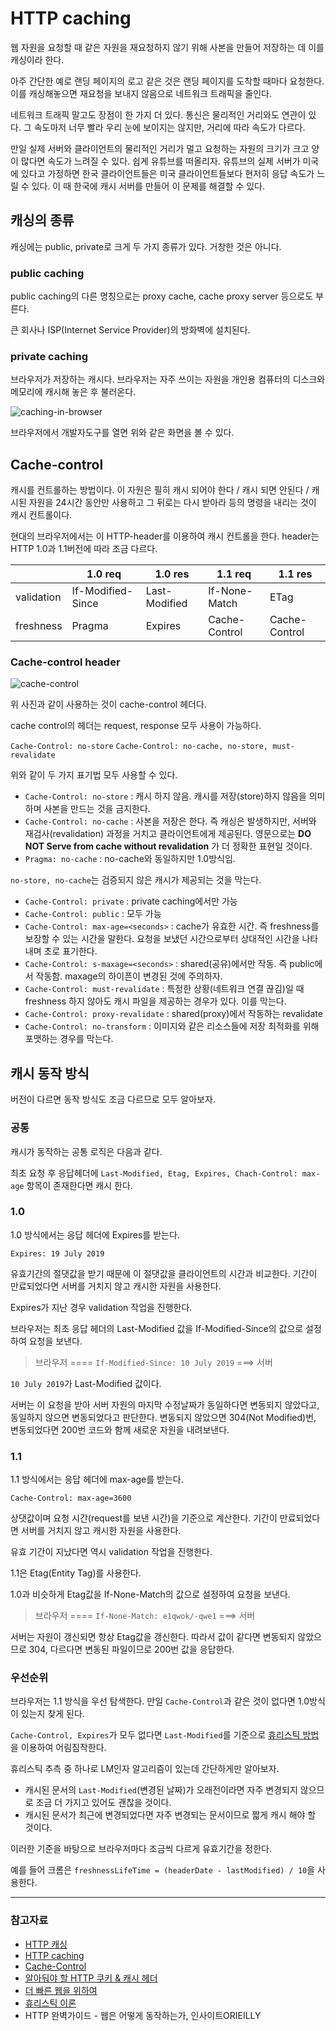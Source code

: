 # HTTP caching

웹 자원을 요청할 때 같은 자원을 재요청하지 않기 위해 사본을 만들어 저장하는 데 이를 캐싱이라 한다.

아주 간단한 예로 랜딩 페이지의 로고 같은 것은 랜딩 페이지를 도착할 때마다 요청한다. 이를 캐싱해놓으면 재요청을 보내지 않음으로 네트워크 트래픽을 줄인다.

네트워크 트래픽 말고도 장점이 한 가지 더 있다.
통신은 물리적인 거리와도 연관이 있다. 그 속도마저 너무 빨라 우리 눈에 보이지는 않지만, 거리에 따라 속도가 다르다.

만일 실제 서버와 클라이언트의 물리적인 거리가 멀고 요청하는 자원의 크기가 크고 양이 많다면 속도가 느려질 수 있다.
쉽게 유튜브를 떠올리자.
유튜브의 실제 서버가 미국에 있다고 가정하면 한국 클라이언트들은 미국 클라이언트들보다 현저히 응답 속도가 느릴 수 있다.
이 때 한국에 캐시 서버를 만들어 이 문제를 해결할 수 있다.

## 캐싱의 종류

캐싱에는 public, private로 크게 두 가지 종류가 있다. 거창한 것은 아니다.

### public caching

public caching의 다른 명칭으로는 proxy cache, cache proxy server 등으로도 부른다.

큰 회사나 ISP(Internet Service Provider)의 방화벽에 설치된다.

### private caching

브라우저가 저장하는 캐시다. 브라우저는 자주 쓰이는 자원을 개인용 컴퓨터의 디스크와 메모리에 캐시해 놓은 후 불러온다.

![caching-in-browser](https://user-images.githubusercontent.com/24724691/61453854-32920980-a99a-11e9-91ba-728a2aaf2e18.PNG)

브라우저에서 개발자도구를 열면 위와 같은 화면을 볼 수 있다.

## Cache-control

캐시를 컨트롤하는 방법이다. 이 자원은 필히 캐시 되어야 한다 / 캐시 되면 안된다 / 캐시된 자원을 24시간 동안만 사용하고 그 뒤로는 다시 받아라 등의 명령을 내리는 것이 캐시 컨트롤이다.

현대의 브라우저에서는 이 HTTP-header를 이용하여 캐시 컨트롤을 한다.
header는 HTTP 1.0과 1.1버전에 따라 조금 다르다.

|            | 1.0 req           | 1.0 res       | 1.1 req       | 1.1 res       |
| ---------- | ----------------- | ------------- | ------------- | ------------- |
| validation | If-Modified-Since | Last-Modified | If-None-Match | ETag          |
| freshness  | Pragma            | Expires       | Cache-Control | Cache-Control |

### Cache-control header

![cache-control](https://user-images.githubusercontent.com/24724691/61639150-e31f4680-acd5-11e9-9381-d9114d619497.PNG)

위 사진과 같이 사용하는 것이 cache-control 헤더다.

cache control의 헤더는 request, response 모두 사용이 가능하다.

`Cache-Control: no-store`
`Cache-Control: no-cache, no-store, must-revalidate`

위와 같이 두 가지 표기법 모두 사용할 수 있다.

- `Cache-Control: no-store` : 캐시 하지 않음. 캐시를 저장(store)하지 않음을 의미하며 사본을 만드는 것을 금지한다.
- `Cache-Control: no-cache` : 사본을 저장은 한다. 즉 캐싱은 발생하지만, 서버와 재검사(revalidation) 과정을 거치고 클라이언트에게 제공된다. 영문으로는 **DO NOT Serve from cache without revalidation** 가 더 정확한 표현일 것이다.
- `Pragma: no-cache` : no-cache와 동일하지만 1.0방식임.

`no-store, no-cache`는 검증되지 않은 캐시가 제공되는 것을 막는다.

- `Cache-Control: private` : private caching에서만 가능
- `Cache-Control: public` : 모두 가능
- `Cache-Control: max-age=<seconds>` : cache가 유효한 시간. 즉 freshness를 보장할 수 있는 시간을 말한다. 요청을 보냈던 시간으로부터 상대적인 시간을 나타내며 초로 표기한다.
- `Cache-Control: s-maxage=<seconds>` : shared(공유)에서만 작동. 즉 public에서 작동함. maxage의 하이픈이 변경된 것에 주의하자.
- `Cache-Control: must-revalidate` : 특정한 상황(네트워크 연결 끊김)일 때 freshness 하지 않아도 캐시 파일을 제공하는 경우가 있다. 이를 막는다.
- `Cache-Control: proxy-revalidate` : shared(proxy)에서 작동하는 revalidate
- `Cache-Control: no-transform` : 이미지와 같은 리소스들에 저장 최적화를 위해 포맷하는 경우를 막는다.

## 캐시 동작 방식

버전이 다르면 동작 방식도 조금 다르므로 모두 알아보자.

### 공통

캐시가 동작하는 공통 로직은 다음과 같다.

최초 요청 후 응답헤더에 `Last-Modified, Etag, Expires, Chach-Control: max-age` 항목이 존재한다면 캐시 한다.

### 1.0

1.0 방식에서는 응답 헤더에 Expires를 받는다.

`Expires: 19 July 2019`

유효기간의 절댓값을 받기 때문에 이 절댓값을 클라이언트의 시간과 비교한다. 기간이 만료되었다면 서버를 거치지 않고 캐시한 자원을 사용한다.

Expires가 지난 경우 validation 작업을 진행한다.

브라우저는 최초 응답 헤더의 Last-Modified 값을 If-Modified-Since의 값으로 설정하여 요청을 보낸다.

> 브라우저 ==== `If-Modified-Since: 10 July 2019` ===> 서버

`10 July 2019`가 Last-Modified 값이다.

서버는 이 요청을 받아 서버 자원의 마지막 수정날짜가 동일하다면 변동되지 않았다고, 동일하지 않으면 변동되었다고 판단한다.
변동되지 않았으면 304(Not Modified)번, 변동되었다면 200번 코드와 함께 새로운 자원을 내려보낸다.

### 1.1

1.1 방식에서는 응답 헤더에 max-age를 받는다.

`Cache-Control: max-age=3600`

상댓값이며 요청 시간(request를 보낸 시간)을 기준으로 계산한다. 기간이 만료되었다면 서버를 거치지 않고 캐시한 자원을 사용한다.

유효 기간이 지났다면 역시 validation 작업을 진행한다.

1.1은 Etag(Entity Tag)를 사용한다.

1.0과 비슷하게 Etag값을 If-None-Match의 값으로 설정하여 요청을 보낸다.

> 브라우저 ==== `If-None-Match: e1qwok/-qwe1` ===> 서버

서버는 자원이 갱신되면 항상 Etag값을 갱신한다. 따라서 값이 같다면 변동되지 않았으므로 304, 다르다면 변동된 파일이므로 200번 값을 응답한다.

### 우선순위

브라우저는 1.1 방식을 우선 탐색한다. 만일 `Cache-Control`과 같은 것이 없다면 1.0방식이 있는지 찾게 된다.

`Cache-Control, Expires`가 모두 없다면 `Last-Modified`를 기준으로 [휴리스틱 방법](https://ko.wikipedia.org/wiki/%ED%9C%B4%EB%A6%AC%EC%8A%A4%ED%8B%B1_%EC%9D%B4%EB%A1%A0)을 이용하여 어림짐작한다.

휴리스틱 추측 중 하나로 LM인자 알고리즘이 있는데 간단하게만 알아보자.

- 캐시된 문서의 `Last-Modified`(변경된 날짜)가 오래전이라면 자주 변경되지 않으므로 조금 더 가지고 있어도 괜찮을 것이다.
- 캐시된 문서가 최근에 변경되었다면 자주 변경되는 문서이므로 짧게 캐시 해야 할 것이다.

이러한 기준을 바탕으로 브라우저마다 조금씩 다르게 유효기간을 정한다.

예를 들어 크롬은 `freshnessLifeTime = (headerDate - lastModified) / 10`을 사용한다.

---

### 참고자료

- [HTTP 캐싱](https://developers.google.com/web/fundamentals/performance/optimizing-content-efficiency/http-caching?hl=ko)
- [HTTP caching](https://developer.mozilla.org/ko/docs/Web/HTTP/Caching)
- [Cache-Control](https://developer.mozilla.org/ko/docs/Web/HTTP/Headers/Cache-Control)
- [알아둬야 할 HTTP 쿠키 & 캐시 헤더](https://www.zerocho.com/category/HTTP/post/5b594dd3c06fa2001b89feb9)
- [더 빠른 웹을 위하여](https://cyberx.tistory.com/9)
- [휴리스틱 이론](https://ko.wikipedia.org/wiki/%ED%9C%B4%EB%A6%AC%EC%8A%A4%ED%8B%B1_%EC%9D%B4%EB%A1%A0)
- HTTP 완벽가이드 - 웹은 어떻게 동작하는가, 인사이트ORIEILLY
